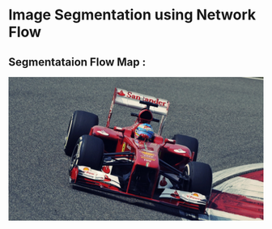 # Image Segmentation using Network Flow

## Segmentataion Flow Map :
![p1](https://github.com/ChingSsuyuan/Image-Foreground-Background-Segmentation-using-Network-Flow/blob/a5663f7a1ac5c8f460893fcd50f9f65f1393283f/Pictures/p4.png)
